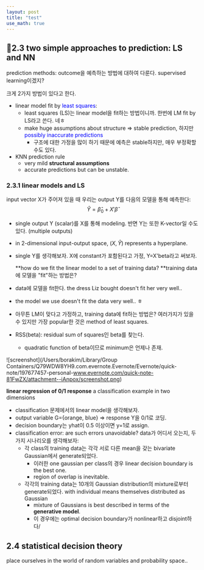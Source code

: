 ```yaml
---
layout: post
title: "test"
use_math: true
---
```







## 2.3 two simple approaches to prediction: LS and NN

 prediction methods: outcome을 예측하는 방법에 대하여 다룬다. supervised learning이겠지? 

 크게 2가지 방법이 있다고 한다.

- linear model fit by <span style="color:blue">least squares</span>: 
  - least squares (LS)는 linear model을 fit하는 방법이니까. 한번에 LM fit by LS라고 쓴다. 네ㅎ
  - make huge assumptions about structure => stable prediction, 하지만 <span style="color:blue">possibly inaccurate predictions</span> 
    - 구조에 대한 가정을 많이 하기 때문에 예측은 stable하지만, 매우 부정확할 수도 있다.
- KNN prediction rule
  - very mild **structural assumptions**
  - accurate predictions but can be unstable.




### 2.3.1 linear models and LS

 input vector X가 주어져 있을 때 우리는 output Y를 다음의 모델을 통해 예측한다: 
$$ \hat Y = \hat\beta_0+X'\hat\beta $$

- single output Y (scalar)를 X를 통해 modeling. 반면 Y는 또한 K-vector일 수도 있다. (multiple outputs) 

- in 2-dimensional input-output space, $(X,\hat Y)$ represents a hyperplane.

- single Y를 생각해보자. X에 constant가 포함된다고 가정, Y=X'beta라고 써보자. 

  

  **how do we fit the linear model to a set of training data? **training data에 모델을 "fit"하는 방법은? 

- data에 모델을 fit한다. the dress Liz bought doesn't fit her very well..
- the model we use doesn't fit the data very well.. ㅎ
- 아무튼 LM이 맞다고 가정하고, training data에 fit하는 방법은? 여러가지가 있을 수 있지만 가장 popular한 것은 method of least squares.
- RSS(beta): residual sum of squares인 beta를 찾는다.
  - quadratic function of beta이므로 minimum은 언제나 존재. 



![screenshot](/Users/borakim/Library/Group Containers/Q79WDW8YH9.com.evernote.Evernote/Evernote/quick-note/197677457-personal-www.evernote.com/quick-note-81FwZX/attachment--iAnpox/screenshot.png)

 **linear regression of 0/1 response** a classification example in two dimensions

- classification 문제에서의 linear model을 생각해보자. 
- output variable G={orange, blue} => response Y을 0/1로 코딩.
- decision boundary는 yhat이 0.5 이상이면 y=1로 assign.
- classification error: are such errors unavoidable? data가 어디서 오는지, 두가지 시나리오를 생각해보자:
  - 각 class의 training data는 각각 서로 다른 mean을 갖는 bivariate Gaussian에서 generate되었다.
    - 이러한 one gaussian per class의 경우 linear decision boundary is the best one. 
    - region of overlap is inevitable. 
  - 각각의 training data는 10개의 Gaussian distribution의 mixture로부터 generate되었다. with individual means themselves distributed as Gaussian
    - mixture of Gaussians is best described in terms of the **generative model**.
    - 이 경우에는 optimal decision boundary가 nonlinear하고 disjoint하다/ 





## 2.4 statistical decision theory

 place ourselves in the world of random variables and probability space..
















































































































































































